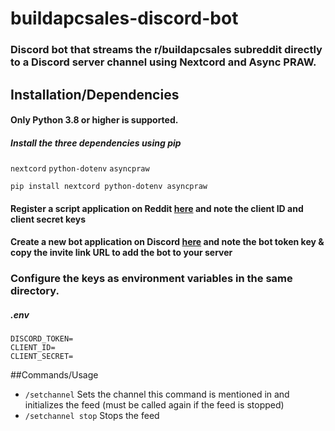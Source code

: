 # buildapcsales-discord-bot
### Discord bot that streams the r/buildapcsales subreddit directly to a Discord server channel using Nextcord and Async PRAW.

## Installation/Dependencies
#### Only Python 3.8 or higher is supported.
##### Install the three dependencies using pip
`nextcord` `python-dotenv` `asyncpraw`

```
pip install nextcord python-dotenv asyncpraw
```
#### Register a script application on Reddit [here](https://www.reddit.com/prefs/apps) and note the client ID and client secret keys
#### Create a new bot application on Discord [here](https://discord.com/developers/applications) and note the bot token key & copy the invite link URL to add the bot to your server

### Configure the keys as environment variables in the same directory.
##### .env
```
DISCORD_TOKEN=
CLIENT_ID=
CLIENT_SECRET=
```
##Commands/Usage
- `/setchannel` Sets the channel this command is mentioned in and initializes the feed (must be called again if the feed is stopped)
- `/setchannel stop` Stops the feed
